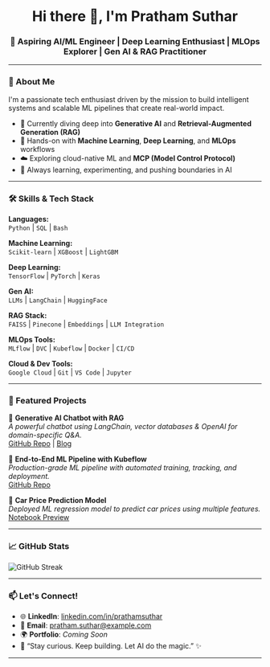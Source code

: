 <h1 align="center">Hi there 👋, I'm Pratham Suthar</h1>
<h3 align="center">🚀 Aspiring AI/ML Engineer | Deep Learning Enthusiast | MLOps Explorer | Gen AI & RAG Practitioner</h3>

---

### 🌟 About Me

I'm a passionate tech enthusiast driven by the mission to build intelligent systems and scalable ML pipelines that create real-world impact.

- 🔬 Currently diving deep into **Generative AI** and **Retrieval-Augmented Generation (RAG)**
- 🤖 Hands-on with **Machine Learning**, **Deep Learning**, and **MLOps** workflows
- ☁️ Exploring cloud-native ML and **MCP (Model Control Protocol)**
- 🧠 Always learning, experimenting, and pushing boundaries in AI

---

### 🛠️ Skills & Tech Stack

**Languages:**  
`Python` | `SQL` | `Bash`

**Machine Learning:**  
`Scikit-learn` | `XGBoost` | `LightGBM`

**Deep Learning:**  
`TensorFlow` | `PyTorch` | `Keras`

**Gen AI:**  
`LLMs` | `LangChain` | `HuggingFace`

**RAG Stack:**  
`FAISS` | `Pinecone` | `Embeddings` | `LLM Integration`

**MLOps Tools:**  
`MLflow` | `DVC` | `Kubeflow` | `Docker` | `CI/CD`

**Cloud & Dev Tools:**  
`Google Cloud` | `Git` | `VS Code` | `Jupyter`

---

### 📂 Featured Projects

🔹 **Generative AI Chatbot with RAG**  
*A powerful chatbot using LangChain, vector databases & OpenAI for domain-specific Q&A.*  
[GitHub Repo](#) | [Blog](#)

🔹 **End-to-End ML Pipeline with Kubeflow**  
*Production-grade ML pipeline with automated training, tracking, and deployment.*  
[GitHub Repo](#)

🔹 **Car Price Prediction Model**  
*Deployed ML regression model to predict car prices using multiple features.*  
[Notebook Preview](#)

---

### 📈 GitHub Stats

<p align="left">
  <img src="https://github-readme-streak-stats.herokuapp.com/?user=prathamsuthar&theme=radical" alt="GitHub Streak" />
</p>

---

### 📫 Let's Connect!

- 🌐 **LinkedIn**: [linkedin.com/in/prathamsuthar](https://linkedin.com/in/prathamsuthar)  
- 📧 **Email**: pratham.suthar@example.com  
- 🌍 **Portfolio**: _Coming Soon_  
- 💬 “Stay curious. Keep building. Let AI do the magic.” ✨

---

